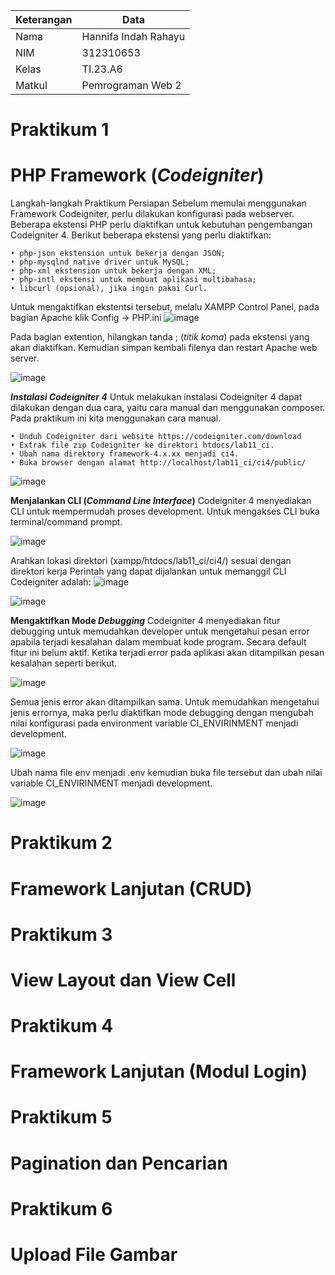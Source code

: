 |Keterangan |Data|
|-------- |-----|
|Nama |Hannifa Indah Rahayu|
|NIM |312310653|
|Kelas |TI.23.A6|
|Matkul | Pemrograman Web 2|

# Praktikum 1
# PHP Framework (_Codeigniter_)
  Langkah-langkah Praktikum Persiapan
Sebelum memulai menggunakan Framework Codeigniter, perlu dilakukan
konfigurasi pada webserver. Beberapa ekstensi PHP perlu diaktifkan untuk
kebutuhan pengembangan Codeigniter 4.
  Berikut beberapa ekstensi yang perlu diaktifkan:
  
    • php-json ekstension untuk bekerja dengan JSON;
    • php-mysqlnd native driver untuk MySQL;
    • php-xml ekstension untuk bekerja dengan XML;
    • php-intl ekstensi untuk membuat aplikasi multibahasa;
    • libcurl (opsional), jika ingin pakai Curl.

Untuk mengaktifkan ekstentsi tersebut, melalu XAMPP Control Panel,
pada bagian Apache klik Config -> PHP.ini 
![image](https://github.com/user-attachments/assets/1629c0de-04d4-49b4-b53d-fe80335041c6)

  Pada bagian extention, hilangkan tanda ; (_titik koma_)
pada ekstensi yang akan diaktifkan. Kemudian simpan kembali
filenya dan restart Apache web server. 

![image](https://github.com/user-attachments/assets/318607e6-0b04-4682-a2ef-d68db288e13c)

****_Instalasi Codeigniter 4_**** 
  Untuk melakukan instalasi Codeigniter 4 dapat dilakukan dengan dua cara, yaitu
cara manual dan menggunakan composer. Pada praktikum ini kita menggunakan cara manual. 

    • Unduh Codeigniter dari website https://codeigniter.com/download  
    • Extrak file zip Codeigniter ke direktori htdocs/lab11_ci. 
    • Ubah nama direktory framework-4.x.xx menjadi ci4. 
    • Buka browser dengan alamat http://localhost/lab11_ci/ci4/public/ 

![image](https://github.com/user-attachments/assets/244584c2-6ce1-4a73-9f5e-20c90e309b53)

****Menjalankan CLI (_Command Line Interface_)**** 
  Codeigniter 4 menyediakan CLI untuk mempermudah proses development.
Untuk mengakses CLI buka terminal/command prompt.


![image](https://github.com/user-attachments/assets/5d868a62-804d-43ac-9aab-8d90427c431d)

  Arahkan lokasi direktori (xampp/htdocs/lab11_ci/ci4/) sesuai dengan
direktori kerja Perintah yang dapat dijalankan untuk memanggil CLI Codeigniter adalah:
![image](https://github.com/user-attachments/assets/6b3edc4a-78f1-4e24-a864-9ecfee6a391b)

![image](https://github.com/user-attachments/assets/400d6ded-4455-4f70-9ce3-946c8e06bcbf)

****Mengaktifkan Mode _Debugging_****
  Codeigniter 4 menyediakan fitur debugging untuk memudahkan developer
untuk mengetahui pesan error apabila terjadi kesalahan dalam membuat kode program. 
Secara default fitur ini belum aktif. Ketika terjadi error pada aplikasi akan
ditampilkan pesan kesalahan seperti berikut. 

![image](https://github.com/user-attachments/assets/448e19a7-9be2-401d-9b4e-149ac58f3b5b)

Semua jenis error akan ditampilkan sama. Untuk memudahkan mengetahui
jenis errornya, maka perlu diaktifkan mode debugging dengan mengubah
nilai konfigurasi pada environment variable CI_ENVIRINMENT menjadi development. 

![image](https://github.com/user-attachments/assets/2d86cf68-fb1b-443b-bbd6-c9d5b762651b)

Ubah nama file env menjadi .env kemudian buka file tersebut dan
ubah nilai variable CI_ENVIRINMENT menjadi development. 

![image](https://github.com/user-attachments/assets/4e3c6cde-bc1c-4ecf-9c87-e8586e65de5d)


# Praktikum 2

# Framework Lanjutan (CRUD)

# Praktikum 3

# View Layout dan View Cell

# Praktikum 4

# Framework Lanjutan (Modul Login)

# Praktikum 5

# Pagination dan Pencarian

# Praktikum 6

# Upload File Gambar
